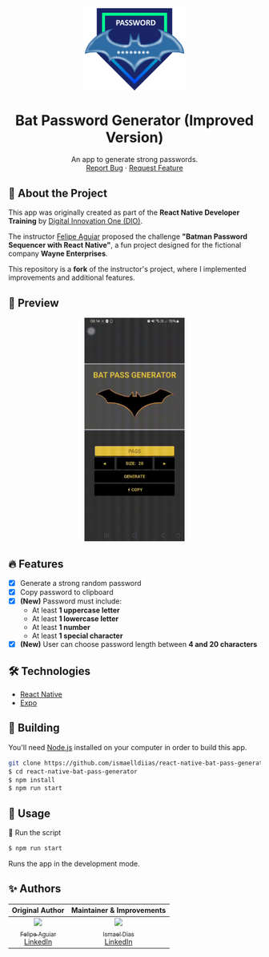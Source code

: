 <div align="center">
  <a href="#">
      <img src=".github/assets/badge.png" width="200" />
  </a>

  <h1 align="center">Bat Password Generator (Improved Version)</h1>

  <p align="center">
    An app to generate strong passwords.
    <br />
    <a href="https://github.com/ismaelldiias/react-native-bat-pass-generator/issues">Report Bug</a>
    ·
    <a href="https://github.com/ismaelldiias/react-native-bat-pass-generator/issues/new">Request Feature</a>
  </p>
</div>

## 📌 About the Project

This app was originally created as part of the **React Native Developer Training** by [Digital Innovation One (DIO)](https://www.dio.me/).

The instructor [Felipe Aguiar](https://github.com/felipeAguiarCode) proposed the challenge **"Batman Password Sequencer with React Native"**, a fun project designed for the fictional company **Wayne Enterprises**.

This repository is a **fork** of the instructor's project, where I implemented improvements and additional features.

## 👀 Preview

<div align="center">
  <a href="#">
      <img src=".github/assets/preview.gif" width="200" alt="preview" />
  </a>
</div>

## 🔥 Features

- [x] Generate a strong random password
- [x] Copy password to clipboard
- [x] **(New)** Password must include:
  - At least **1 uppercase letter**
  - At least **1 lowercase letter**
  - At least **1 number**
  - At least **1 special character**
- [x] **(New)** User can choose password length between **4 and 20 characters**

## 🛠 Technologies

- [React Native](https://reactnative.dev/)
- [Expo](https://docs.expo.dev/)

## 🚀 Building

You'll need [Node.js](https://nodejs.org) installed on your computer in order to build this app.

```bash
git clone https://github.com/ismaelldiias/react-native-bat-pass-generator.git
$ cd react-native-bat-pass-generator
$ npm install
$ npm run start
```

## 📱 Usage

🔧 Run the script

```bash
$ npm run start
```

Runs the app in the development mode.<br/>

## ✨ Authors

| Original Author | Maintainer & Improvements |
|:---------------:|:-------------------------:|
| [<img src="https://avatars3.githubusercontent.com/u/37452836?s=96&v=4" width="100"><br><sub>Felipe Aguiar</sub>](https://github.com/felipeAguiarCode)<br>[LinkedIn](https://www.linkedin.com/in/felipe-aguiar-exe) | [<img src="https://avatars.githubusercontent.com/u/75230384?s=96" width="100"><br><sub>Ismael Dias</sub>](https://github.com/ismaelldiias)<br>[LinkedIn](https://www.linkedin.com/in/ismaelldiias/) |

